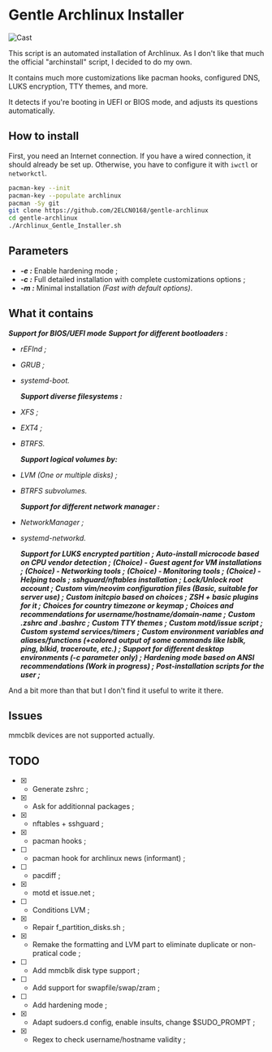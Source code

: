 # Gentle Archlinux Installer

![Cast](assets/gentle-arch.cast.gif)

This script is an automated installation of Archlinux.
As I don't like that much the official "archinstall" script, I decided to do my own.

It contains much more customizations like pacman hooks, configured DNS, LUKS encryption, TTY themes, and more.

It detects if you're booting in UEFI or BIOS mode, and adjusts its questions automatically.

## How to install

First, you need an Internet connection. If you have a wired connection, it should already be set up. Otherwise, you have to configure it with `iwctl` or `networkctl`.

```bash
pacman-key --init
pacman-key --populate archlinux
pacman -Sy git
git clone https://github.com/2ELCN0168/gentle-archlinux
cd gentle-archlinux
./Archlinux_Gentle_Installer.sh
```

## Parameters

- **_-e :_** Enable hardening mode ;
- **_-c :_** Full detailed installation with complete customizations options ;
- **_-m :_** Minimal installation _(Fast with default options)_.

## What it contains

**_Support for BIOS/UEFI mode_**
**_Support for different bootloaders :_**

- _rEFInd ;_
- _GRUB ;_
- _systemd-boot._

  **_Support diverse filesystems :_**

- _XFS ;_
- _EXT4 ;_
- _BTRFS._

  **_Support logical volumes by:_**

- _LVM (One or multiple disks) ;_
- _BTRFS subvolumes._

  **_Support for different network manager :_**

- _NetworkManager ;_
- _systemd-networkd._

  **_Support for LUKS encrypted partition ;_**
  **_Auto-install microcode based on CPU vendor detection ;_**
  **_(Choice) - Guest agent for VM installations ;_**
  **_(Choice) - Networking tools ;_**
  **_(Choice) - Monitoring tools ;_**
  **_(Choice) - Helping tools ;_**
  **_sshguard/nftables installation ;_**
  **_Lock/Unlock root account ;_**
  **_Custom vim/neovim configuration files (Basic, suitable for server use) ;_**
  **_Custom initcpio based on choices ;_**
  **_ZSH + basic plugins for it ;_**
  **_Choices for country timezone or keymap ;_**
  **_Choices and recommendations for username/hostname/domain-name ;_**
  **_Custom .zshrc and .bashrc ;_**
  **_Custom TTY themes ;_**
  **_Custom motd/issue script ;_**
  **_Custom systemd services/timers ;_**
  **_Custom environment variables and aliases/functions (+colored output of some commands like lsblk, ping, blkid, traceroute, etc.) ;_**
  **_Support for different desktop environments (-c parameter only) ;_**
  **_Hardening mode based on ANSI recommendations (Work in progress) ;_**
  **_Post-installation scripts for the user ;_**

And a bit more than that but I don't find it useful to write it there.

## Issues

mmcblk devices are not supported actually.

## TODO

- [x] - Generate zshrc ;
- [x] - Ask for additionnal packages ;
- [x] - nftables + sshguard ;
- [x] - pacman hooks ;
- [ ] - pacman hook for archlinux news (informant) ;
- [ ] - pacdiff ;
- [x] - motd et issue.net ;
- [ ] - Conditions LVM ;
- [x] - Repair f_partition_disks.sh ;
- [x] - Remake the formatting and LVM part to eliminate duplicate or non-pratical code ;
- [ ] - Add mmcblk disk type support ;
- [ ] - Add support for swapfile/swap/zram ;
- [ ] - Add hardening mode ;
- [x] - Adapt sudoers.d config, enable insults, change $SUDO_PROMPT ;
- [x] - Regex to check username/hostname validity ;
